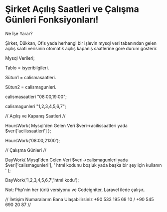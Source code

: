 # Şirket Açılış Saatleri ve Çalışma Günleri Fonksiyonları!

Ne İşe Yarar?

Şirket, Dükkan, Ofis yada herhangi bir işlevin mysql veri tabanından gelen açılış saati verisinin otomatik açılış kapanış saatlerine göre durum gösterir.

Mysql Verileri;

Tablo = isyeribilgileri.

Sütun1 = calismasaatleri.

Sütun2 = calismagunleri.

calismasaatleri "08:00,19:00";

calismagunleri "1,2,3,4,5,6,7";


// Açılış ve Kapanış Saatleri // 

HoursWork( Mysql'den Gelen Veri $veri->acilissaatleri yada $veri['acilissaatleri'] );

HoursWork('08:00,21:00');



// Çalışma Günleri //

DayWork( Mysql'den Gelen Veri $veri->calismagunleri yada $veri['calismagunleri'], 
' html kodunu boşluk yada başka bir şey için kullanın ' );


DayWork('1,2,3,4,5,6,7','html kodu');


Not: Php'nin her türlü versiyonu ve Codeigniter, Laravel ilede çalışır..

// İletişim Numaralarım Bana Ulaşabilirsiniz +90 533 195 69 10 / +90 545 690 20 87 //
